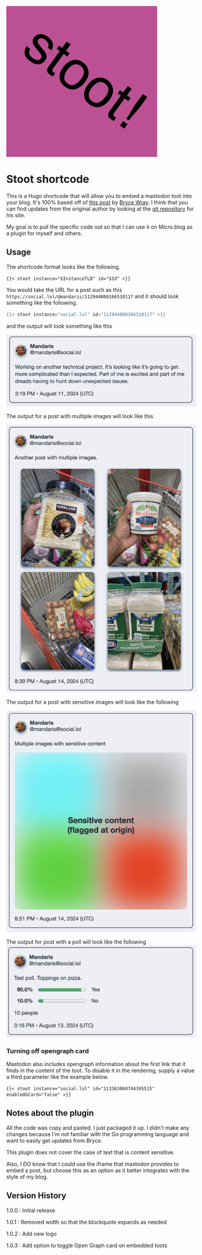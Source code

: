 ![stoot logo](documentation/logo.png)

# Stoot shortcode

This is a Hugo shortcode that will allow you to embed a mastodon toot into your blog. It's 100% based off of [this post](https://www.brycewray.com/posts/2022/06/static-mastodon-toots-hugo/) by [Bryce Wray](https://www.brycewray.com). I think that you can find updates from the original author by looking at the [git repository](https://github.com/brycewray/hugo-site) for his site. 

My goal is to pull the specific code out so that I can use it on Micro.blog as a plugin for myself and others.

## Usage

The shortcode format looks like the following.

```
{{< stoot instance="$InstanceTLD" id="$Id" >}}
```

You would take the URL for a post such as this `https://social.lol/@mandaris/112944060166510117` and it should look something like the following.

```go
{{< stoot instance="social.lol" id="112944060166510117" >}}
```

and the output will look something like this

![Statically rendered mastodon post](documentation/stoot-basic.png)

The output for a post with multiple images will look like this

![Statically rendered mastodon post with an image](documentation/stoot-multiple-images.png)

The output for a post with sensitive images will look like the following

![Statically rendered mastodon post with sensitive content](documentation/stoot-sensitive-images.png)

The output for post with a poll will look like the following
![Statically rendered mastodon post with a poll](documentation/stoot-poll.png)

### Turning off opengraph card

Mastodon also includes opengraph information about the first link that it finds in the content of the toot. To disable it in the rendering, supply a value a third parameter like the example below.

```go-html-template
{{< stoot instance="social.lol" id="113363060744395515" enableOGCard="false" >}}
```

## Notes about the plugin

All the code was copy and pasted. I just packaged it up. I didn't make any changes because I'm not familiar with the Go programming language and want to easily get updates from Bryce.

This plugin does not cover the case of text that is content sensitive. 

Also, I _DO_ know that I could use the iframe that mastodon provides to embed a post, but choose this as an option as it better integrates with the style of my blog.


## Version History

1.0.0
: Initial release

1.0.1
: Removed width so that the blockquote expands as needed

1.0.2
: Add new logo

1.0.3
: Add option to toggle Open Graph card on embedded toots
